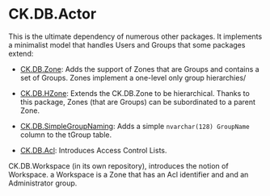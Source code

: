 # CK.DB.Actor

This is the ultimate dependency of numerous other packages. It implements a minimalist model that
handles Users and Groups that some packages extend:
- [CK.DB.Zone](../CK.DB.Zone): Adds the support of Zones that are Groups and contains a set of Groups. Zones implement a 
 one-level only group hierarchies/
- [CK.DB.HZone](../CK.DB.HZone): Extends the CK.DB.Zone to be hierarchical. Thanks to this package, Zones (that are Groups) can be 
subordinated to a parent Zone.

- [CK.DB.SimpleGroupNaming](../CK.DB.SimpleGroupNaming): Adds a simple `nvarchar(128) GroupName` column to the tGroup table.

- [CK.DB.Acl](../CK.DB.Acl): Introduces Access Control Lists.

CK.DB.Workspace (in its own repository), introduces the notion of Workspace. a Workspace is a Zone that has an Acl identifier 
and and an Administrator group.
